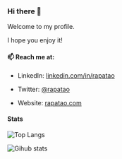 ### Hi there 👋

Welcome to my profile.

I hope you enjoy it!

#### 📫 Reach me at:

- LinkedIn: [linkedin.com/in/rapatao](https://www.linkedin.com/in/rapatao/)

- Twitter: [@rapatao](https://twitter.com/rapatao/)

- Website: [rapatao.com](https://www.rapatao.com/)

#### Stats

![Top Langs](https://github-readme-stats.vercel.app/api/top-langs/?username=rapatao&layout=compact)

![Gihub stats](https://github-readme-stats.vercel.app/api?username=rapatao&show_icons=true)